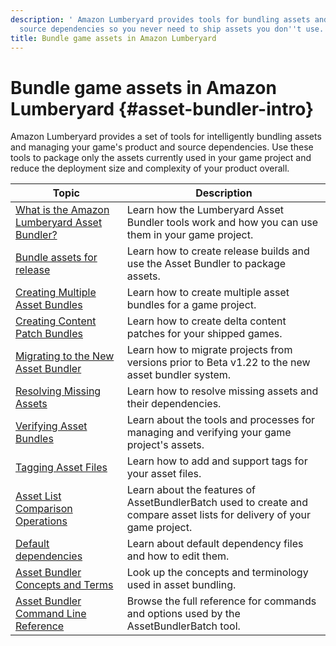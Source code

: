 ```yaml
---
description: ' Amazon Lumberyard provides tools for bundling assets and managing product and
  source dependencies so you never need to ship assets you don''t use. '
title: Bundle game assets in Amazon Lumberyard
---
```

# Bundle game assets in Amazon Lumberyard {#asset-bundler-intro}

Amazon Lumberyard provides a set of tools for intelligently bundling assets and managing your game's product and source dependencies\. Use these tools to package only the assets currently used in your game project and reduce the deployment size and complexity of your product overall\.


| Topic | Description |
| --- | --- |
| [What is the Amazon Lumberyard Asset Bundler?](/docs/user-guide/features/packaging/asset-bundler/overview.md) | Learn how the Lumberyard Asset Bundler tools work and how you can use them in your game project\. |
| [Bundle assets for release](/docs/user-guide/tutorials/packaging/tutorial-release.md) | Learn how to create release builds and use the Asset Bundler to package assets\. |
| [Creating Multiple Asset Bundles](/docs/user-guide/tutorials/packaging/tutorial-multiple-bundles.md) | Learn how to create multiple asset bundles for a game project\. |
| [Creating Content Patch Bundles](/docs/user-guide/tutorials/packaging/tutorial-content-patches.md) | Learn how to create delta content patches for your shipped games\. |
| [Migrating to the New Asset Bundler](/docs/userguide/assets/bundle/migrating.md) | Learn how to migrate projects from versions prior to Beta v1\.22 to the new asset bundler system\. |
| [Resolving Missing Assets](/docs/user-guide/features/packaging/asset-bundler/assets-resolving.md) | Learn how to resolve missing assets and their dependencies\. |
| [Verifying Asset Bundles](/docs/user-guide/features/packaging/asset-bundler/assets-verifying.md) | Learn about the tools and processes for managing and verifying your game project's assets\. |
| [Tagging Asset Files](/docs/user-guide/features/packaging/asset-bundler/file-tagging.md) | Learn how to add and support tags for your asset files\. |
| [Asset List Comparison Operations](/docs/user-guide/features/packaging/asset-bundler/list-operations.md) | Learn about the features of AssetBundlerBatch used to create and compare asset lists for delivery of your game project\. |
| [Default dependencies](/docs/userguide/assets/bundle/default-dependencies.md) | Learn about default dependency files and how to edit them\. |
| [Asset Bundler Concepts and Terms](/docs/user-guide/features/packaging/asset-bundler/concepts.md) | Look up the concepts and terminology used in asset bundling\. |
| [Asset Bundler Command Line Reference](/docs/user-guide/features/packaging/asset-bundler/command-line-reference.md) | Browse the full reference for commands and options used by the AssetBundlerBatch tool\. |
